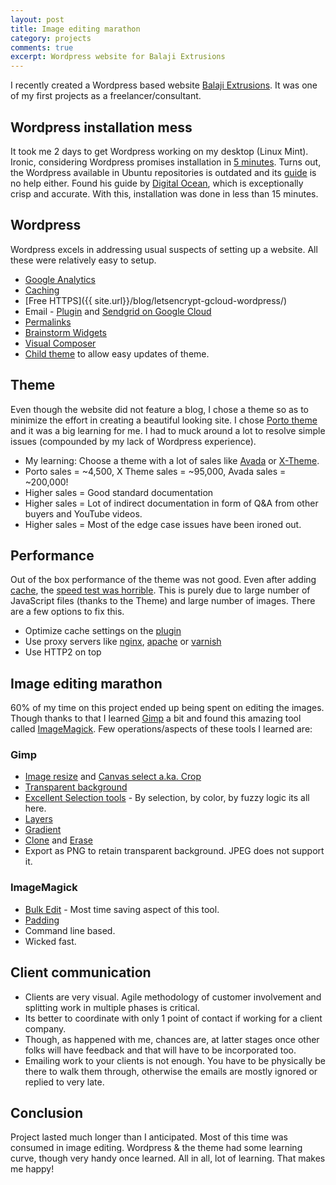 ```yaml
---
layout: post
title: Image editing marathon
category: projects
comments: true
excerpt: Wordpress website for Balaji Extrusions
---
```


I recently created a Wordpress based website [Balaji Extrusions](http://balajiextrusions.com). It was one of my first projects as a freelancer/consultant.
 
## Wordpress installation mess
It took me 2 days to get Wordpress working on my desktop (Linux Mint). Ironic, considering Wordpress promises installation in [5 minutes](http://codex.wordpress.org/Installing_WordPress#Famous_5-Minute_Install). 
Turns out, the Wordpress available in Ubuntu repositories is outdated and its [guide](https://help.ubuntu.com/community/WordPress) is no help either.
Found his guide by [Digital Ocean](digitalocean.com/community/tutorials/how-to-install-wordpress-on-ubuntu-14-04), which is exceptionally crisp and accurate. 
With this, installation was done in less than 15 minutes.

## Wordpress
Wordpress excels in addressing usual suspects of setting up a website. All these were relatively easy to setup.   

+ [Google Analytics](www.wpbeginner.com/beginners-guide/how-to-install-google-analytics-in-wordpress/) 
+ [Caching](https://wordpress.org/plugins/w3-total-cache/)
+ [Free HTTPS]({{ site.url}}/blog/letsencrypt-gcloud-wordpress/)
+ Email - [Plugin](https://wordpress.org/plugins/postman-smtp/) and [Sendgrid on Google Cloud](https://cloud.google.com/compute/docs/tutorials/sending-mail/using-sendgrid) 
+ [Permalinks](https://codex.wordpress.org/Settings_Permalinks_Screen)
+ [Brainstorm Widgets](https://ultimate.brainstormforce.com/)
+ [Visual Composer](https://vc.wpbakery.com/)
+ [Child theme](https://codex.wordpress.org/Child_Themes) to allow easy updates of theme.

## Theme 
Even though the website did not feature a blog, I chose a theme so as to minimize the effort in creating a beautiful looking site.
I chose [Porto theme](http://themeforest.net/item/porto-responsive-wordpress-woocommerce-theme/9207399?s_rank=3) and it was a big learning for me. 
 I had to muck around a lot to resolve simple issues (compounded by my lack of Wordpress experience). 

+ My learning: Choose a theme with a lot of sales like [Avada](http://themeforest.net/item/avada-responsive-multipurpose-theme/2833226?s_rank=1) or [X-Theme](http://themeforest.net/item/x-the-theme/5871901?s_rank=2). 
+ Porto sales = ~4,500, X Theme sales = ~95,000, Avada sales = ~200,000!
+ Higher sales = Good standard documentation
+ Higher sales = Lot of indirect documentation in form of Q&A from other buyers and YouTube videos.
+ Higher sales = Most of the edge case issues have been ironed out.

## Performance
Out of the box performance of the theme was not good. Even after adding [cache](https://wordpress.org/plugins/w3-total-cache/), the [speed test was horrible](http://www.webpagetest.org/result/160407_TH_BZ4/).
 This is purely due to large number of JavaScript files (thanks to the Theme) and large number of images. There are a few options to fix this.  
     
+ Optimize cache settings on the [plugin](https://wordpress.org/plugins/w3-total-cache/)
+ Use proxy servers like [nginx](https://www.digitalocean.com/community/tutorials/how-to-install-wordpress-with-nginx-on-ubuntu-14-04), [apache](https://www.digitalocean.com/community/tutorials/how-to-install-wordpress-on-ubuntu-14-04) or [varnish](http://code.tutsplus.com/tutorials/optimizing-wordpress-with-varnish-and-w3-total-cache--cms-21136)
+ Use HTTP2 on top

## Image editing marathon
60% of my time on this project ended up being spent on editing the images. 
Though thanks to that I learned [Gimp](https://www.gimp.org/) a bit and found this amazing tool called [ImageMagick](http://imagemagick.org/).
Few operations/aspects of these tools I learned are:

### Gimp

+ [Image resize](https://www.gimp.org/tutorials/GIMP_Quickies/) and [Canvas select a.ka. Crop](https://docs.gimp.org/en/gimp-image-resize.html)
+ [Transparent background](https://docs.gimp.org/en/plug-in-colortoalpha.html)
+ [Excellent Selection tools](https://docs.gimp.org/en/gimp-tools-selection.html) - By selection, by color, by fuzzy logic its all here.
+ [Layers](https://docs.gimp.org/en/gimp-image-combining.html)
+ [Gradient](https://docs.gimp.org/en/gimp-concepts-gradients.html)
+ [Clone](https://docs.gimp.org/en/gimp-tool-clone.html) and [Erase](https://docs.gimp.org/en/gimp-tool-eraser.html)
+ Export as PNG to retain transparent background. JPEG does not support it. 

### ImageMagick

+ [Bulk Edit](https://www.imagemagick.org/discourse-server/viewtopic.php?t=21454) - Most time saving aspect of this tool. 
+ [Padding](http://imagemagick.org/Usage/thumbnails/#pad)
+ Command line based. 
+ Wicked fast.

## Client communication

+ Clients are very visual. Agile methodology of customer involvement and splitting work in multiple phases is critical. 
+ Its better to coordinate with only 1 point of contact if working for a client company.  
+ Though, as happened with me, chances are, at latter stages once other folks will have feedback and that will have to be incorporated too. 
+ Emailing work to your clients is not enough. 
 You have to be physically be there to walk them through, otherwise the emails are mostly ignored or replied to very late.


## Conclusion
 Project lasted much longer than I anticipated. Most of this time was consumed in image editing. 
  Wordpress & the theme had some learning curve, though very handy once learned. 
 All in all, lot of learning. That makes me happy!